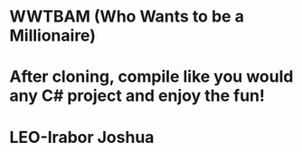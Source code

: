 # WWTBAM (Who Wants to be a Millionaire)

# After cloning, compile like you would any C# project and enjoy the fun!

# LEO-Irabor Joshua
